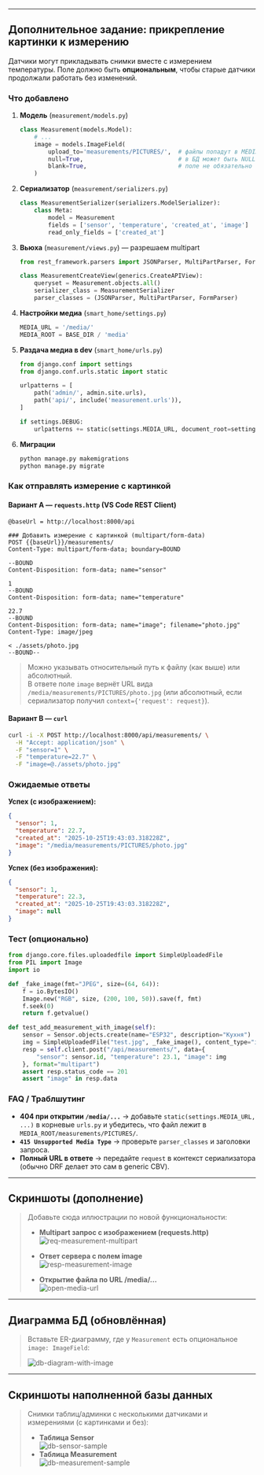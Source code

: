 
---

## Дополнительное задание: прикрепление **картинки** к измерению

Датчики могут прикладывать снимки вместе с измерением температуры. Поле должно быть **опциональным**, чтобы старые датчики продолжали работать без изменений.

### Что добавлено

1. **Модель** (`measurement/models.py`)
   ```python
   class Measurement(models.Model):
       # ...
       image = models.ImageField(
           upload_to='measurements/PICTURES/',  # файлы попадут в MEDIA_ROOT/measurements/PICTURES/
           null=True,                           # в БД может быть NULL
           blank=True,                          # поле не обязательно в формах/сериализаторах
       )
   ```

2. **Сериализатор** (`measurement/serializers.py`)
   ```python
   class MeasurementSerializer(serializers.ModelSerializer):
       class Meta:
           model = Measurement
           fields = ['sensor', 'temperature', 'created_at', 'image']
           read_only_fields = ['created_at']
   ```

3. **Вьюха** (`measurement/views.py`) — разрешаем multipart
   ```python
   from rest_framework.parsers import JSONParser, MultiPartParser, FormParser

   class MeasurementCreateView(generics.CreateAPIView):
       queryset = Measurement.objects.all()
       serializer_class = MeasurementSerializer
       parser_classes = (JSONParser, MultiPartParser, FormParser)
   ```

4. **Настройки медиа** (`smart_home/settings.py`)
   ```python
   MEDIA_URL = '/media/'
   MEDIA_ROOT = BASE_DIR / 'media'
   ```

5. **Раздача медиа в dev** (`smart_home/urls.py`)
   ```python
   from django.conf import settings
   from django.conf.urls.static import static

   urlpatterns = [
       path('admin/', admin.site.urls),
       path('api/', include('measurement.urls')),
   ]

   if settings.DEBUG:
       urlpatterns += static(settings.MEDIA_URL, document_root=settings.MEDIA_ROOT)
   ```

6. **Миграции**
   ```bash
   python manage.py makemigrations
   python manage.py migrate
   ```

### Как отправлять измерение с картинкой

#### Вариант A — `requests.http` (VS Code REST Client)

```http
@baseUrl = http://localhost:8000/api

### Добавить измерение с картинкой (multipart/form-data)
POST {{baseUrl}}/measurements/
Content-Type: multipart/form-data; boundary=BOUND

--BOUND
Content-Disposition: form-data; name="sensor"

1
--BOUND
Content-Disposition: form-data; name="temperature"

22.7
--BOUND
Content-Disposition: form-data; name="image"; filename="photo.jpg"
Content-Type: image/jpeg

< ./assets/photo.jpg
--BOUND--
```

> Можно указывать относительный путь к файлу (как выше) или абсолютный.  
> В ответе поле `image` вернёт URL вида `/media/measurements/PICTURES/photo.jpg` (или абсолютный, если сериализатор получил `context={'request': request}`).

#### Вариант B — `curl`

```bash
curl -i -X POST http://localhost:8000/api/measurements/ \
  -H "Accept: application/json" \
  -F "sensor=1" \
  -F "temperature=22.7" \
  -F "image=@./assets/photo.jpg"
```

### Ожидаемые ответы

**Успех (с изображением):**
```json
{
  "sensor": 1,
  "temperature": 22.7,
  "created_at": "2025-10-25T19:43:03.318228Z",
  "image": "/media/measurements/PICTURES/photo.jpg"
}
```

**Успех (без изображения):**
```json
{
  "sensor": 1,
  "temperature": 22.3,
  "created_at": "2025-10-25T19:43:03.318228Z",
  "image": null
}
```

### Тест (опционально)

```python
from django.core.files.uploadedfile import SimpleUploadedFile
from PIL import Image
import io

def _fake_image(fmt="JPEG", size=(64, 64)):
    f = io.BytesIO()
    Image.new("RGB", size, (200, 100, 50)).save(f, fmt)
    f.seek(0)
    return f.getvalue()

def test_add_measurement_with_image(self):
    sensor = Sensor.objects.create(name="ESP32", description="Кухня")
    img = SimpleUploadedFile("test.jpg", _fake_image(), content_type="image/jpeg")
    resp = self.client.post("/api/measurements/", data={
        "sensor": sensor.id, "temperature": 23.1, "image": img
    }, format="multipart")
    assert resp.status_code == 201
    assert "image" in resp.data
```

### FAQ / Траблшутинг

- **404 при открытии `/media/...`** → добавьте `static(settings.MEDIA_URL, ...)` в корневые `urls.py` и убедитесь, что файл лежит в `MEDIA_ROOT/measurements/PICTURES/`.
- **`415 Unsupported Media Type`** → проверьте `parser_classes` и заголовки запроса.
- **Полный URL в ответе** → передайте `request` в контекст сериализатора (обычно DRF делает это сам в generic CBV).

---

## Скриншоты (дополнение)

> Добавьте сюда иллюстрации по новой функциональности:
>
> - **Multipart запрос с изображением (requests.http)**  
>   ![req-measurement-multipart](docs/img/req-measurement-multipart.png)
>
> - **Ответ сервера с полем image**  
>   ![resp-measurement-image](docs/img/resp-measurement-image.png)
>
> - **Открытие файла по URL /media/...**  
>   ![open-media-url](docs/img/open-media-url.png)

---

## Диаграмма БД (обновлённая)

> Вставьте ER-диаграмму, где у `Measurement` есть опциональное `image: ImageField`:
>
> ![db-diagram-with-image](docs/img/db-diagram-with-image.png)

---

## Скриншоты наполненной базы данных

> Снимки таблиц/админки с несколькими датчиками и измерениями (с картинками и без):
>
> - **Таблица Sensor**  
>   ![db-sensor-sample](docs/img/db-sensor-sample.png)
> - **Таблица Measurement**  
>   ![db-measurement-sample](docs/img/db-measurement-sample.png)
